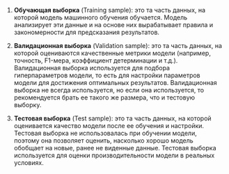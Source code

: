 1. **Обучающая выборка** (Training sample): это та часть данных, на которой модель машинного обучения обучается. Модель анализирует эти данные и на основе них вырабатывает правила и закономерности для предсказания результатов.
    
2. **Валидационная выборка** (Validation sample): это та часть данных, на которой оцениваются качественные метрики модели (например, точность, F1-мера, коэффициент детерминации и т.д.). Валидационная выборка используется для подбора гиперпараметров модели, то есть для настройки параметров модели для достижения оптимальных результатов. Валидационная выборка не всегда используется, но если она используется, то рекомендуется брать ее такого же размера, что и тестовую выборку.
    
3. **Тестовая выборка** (Test sample): это та часть данных, на которой оценивается качество модели после ее обучения и настройки. Тестовая выборка не использовалась при обучении модели, поэтому она позволяет оценить, насколько хорошо модель обобщает на новые, ранее не виденные данные. Тестовая выборка используется для оценки производительности модели в реальных условиях.

